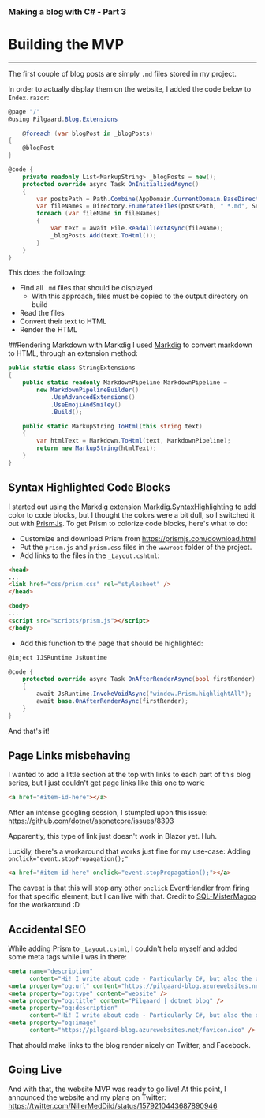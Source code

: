 ﻿### Making a blog with C# - Part 3
# Building the MVP
<hr />

The first couple of blog posts are simply <code>.md</code> files stored in my project.

In order to actually display them on the website, I added the code below to <code>Index.razor</code>:

```csharp
@page "/"
@using Pilgaard.Blog.Extensions

    @foreach (var blogPost in _blogPosts)
{
    @blogPost
}

@code {
    private readonly List<MarkupString> _blogPosts = new();
    protected override async Task OnInitializedAsync()
    {
        var postsPath = Path.Combine(AppDomain.CurrentDomain.BaseDirectory, "Posts");
        var fileNames = Directory.EnumerateFiles(postsPath, " *.md", SearchOption.TopDirectoryOnly);
        foreach (var fileName in fileNames)
        {
            var text = await File.ReadAllTextAsync(fileName);
            _blogPosts.Add(text.ToHtml());
        }
    }
}
```

This does the following:
<ul>
    <li>
        Find all <code>.md</code> files that should be displayed
        <ul>
            <li>With this approach, files must be copied to the output directory on build</li>
        </ul>
    </li>
    <li>Read the files</li>
    <li>Convert their text to HTML</li>
    <li>Render the HTML</li>
</ul>
##Rendering Markdown with Markdig
I used <a href="https://github.com/xoofx/markdig">Markdig</a> to convert markdown to HTML, through an extension method:


```csharp
public static class StringExtensions
{
    public static readonly MarkdownPipeline MarkdownPipeline =
        new MarkdownPipelineBuilder()
            .UseAdvancedExtensions()
            .UseEmojiAndSmiley()
            .Build();

    public static MarkupString ToHtml(this string text)
    {
        var htmlText = Markdown.ToHtml(text, MarkdownPipeline);
        return new MarkupString(htmlText);
    }
}
```


## Syntax Highlighted Code Blocks
I started out using the Markdig extension <a href="https://github.com/arthurrump/MarkdigExtensions">Markdig.SyntaxHighlighting</a> to add color to code blocks, but I thought the colors were a bit dull, so I switched it out with <a href="https://prismjs.com/">PrismJs</a>.
To get Prism to colorize code blocks, here's what to do:
<ul>
    <li>Customize and download Prism from <a href="https://prismjs.com/download.html">https://prismjs.com/download.html</a></li>
    <li>Put the <code>prism.js</code> and <code>prism.css</code> files in the <code>wwwroot</code> folder of the project.</li>
    <li>Add links to the files in the <code>_Layout.cshtml</code>:</li>
</ul>

```html
<head>
...
<link href="css/prism.css" rel="stylesheet" />
</head>

<body>
...
<script src="scripts/prism.js"></script>
</body>
```
    
<ul>
    <li>Add this function to the page that should be highlighted:</li>
</ul>

```csharp
@inject IJSRuntime JsRuntime

@code {
    protected override async Task OnAfterRenderAsync(bool firstRender)
    {
        await JsRuntime.InvokeVoidAsync("window.Prism.highlightAll");
        await base.OnAfterRenderAsync(firstRender);
    }
}
```


And that's it!

## Page Links misbehaving
I wanted to add a little section at the top with links to each part of this blog series, but I just couldn't get page links like this one to work:


```html
<a href="#item-id-here"></a>
```


After an intense googling session, I stumpled upon this issue:
<a href="https://github.com/dotnet/aspnetcore/issues/8393">https://github.com/dotnet/aspnetcore/issues/8393</a>

Apparently, this type of link just doesn't work in Blazor yet. Huh.

Luckily, there's a workaround that works just fine for my use-case:
Adding <code>onclick="event.stopPropagation();"</code>


```html
<a href="#item-id-here" onclick="event.stopPropagation();"></a>
```

The caveat is that this will stop any other <code>onclick</code> EventHandler from firing for that specific element, but I can live with that.
Credit to <a href="https://github.com/dotnet/aspnetcore/issues/8393#issuecomment-526545768">SQL-MisterMagoo</a> for the workaround :D

## Accidental SEO
While adding Prism to <code>_Layout.cstml</code>, I couldn't help myself and added some meta tags while I was in there:


```html
<meta name="description"
      content="Hi! I write about code - Particularly C#, but also the occasional PowerShell and JavaScript." />
<meta property="og:url" content="https://pilgaard-blog.azurewebsites.net/" />
<meta property="og:type" content="website" />
<meta property="og:title" content="Pilgaard | dotnet blog" />
<meta property="og:description"
      content="Hi! I write about code - Particularly C#, but also the occasional PowerShell and JavaScript." />
<meta property="og:image"
      content="https://pilgaard-blog.azurewebsites.net/favicon.ico" />
```

That should make links to the blog render nicely on Twitter, and Facebook.

## Going Live
And with that, the website MVP was ready to go live! At this point, I announced the website and my plans on Twitter: <a href="https://twitter.com/NillerMedDild/status/1579210443687890946">https://twitter.com/NillerMedDild/status/1579210443687890946</a>
